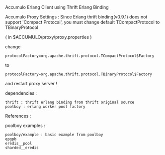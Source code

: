 Accumulo Erlang Client using Thrift Erlang Binding

Accumulo Proxy Settings :
Since Erlang thrift binding(v0.9.1) does not support 'Compact Protocal', you must change default TCompactProtocol to TBinaryProtocol

( in $ACCUMULO/proxy/proxy.properties )

change

    protocolFactory=org.apache.thrift.protocol.TCompactProtocol$Factory
to

    protocolFactory=org.apache.thrift.protocol.TBinaryProtocol$Factory

and restart proxy server !

dependencies :

	thrift : thrift erlang binding from thrift original source
	poolboy : erlang worker pool factory

References :

poolboy examples :

	poolboy/example : basic example from poolboy
	epgpb 
	eredis__pool
	sharded__eredis

